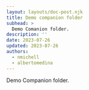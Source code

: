 ```yaml
---
layout: layouts/doc-post.njk
title: Demo companion folder
subhead: >
  Demo Comanion folder.
description: ''
date: 2023-07-26
updated: 2023-07-26
authors:
  - nmichell
  - albertomedina
---
```


Demo Companion folder.
